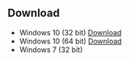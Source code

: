 ## Download

- Windows 10 (32 bit) [Download](https://gofile.io/?c=rVuMfQ)
- Windows 10 (64 bit) [Download](https://gofile.io/?c=2kWCIT)
- Windows 7 (32 bit)
